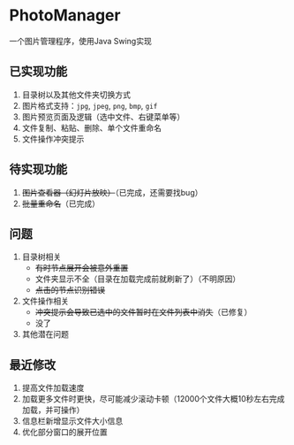 # PhotoManager  
一个图片管理程序，使用Java Swing实现

## 已实现功能
1. 目录树以及其他文件夹切换方式
2. 图片格式支持：`jpg`, `jpeg`, `png`, `bmp`, `gif`
3. 图片预览页面及逻辑（选中文件、右键菜单等）
4. 文件复制、粘贴、删除、单个文件重命名
5. 文件操作冲突提示

## 待实现功能
1. ~~图片查看器（幻灯片放映）~~（已完成，还需要找bug）
2. ~~批量重命名~~（已完成）

## 问题
1. 目录树相关
    - ~~有时节点展开会被意外重置~~
    - 文件夹显示不全（目录在加载完成前就刷新了）（不明原因）
    - ~~点击的节点识别错误~~
2. 文件操作相关
    - ~~冲突提示会导致已选中的文件暂时在文件列表中消失~~（已修复）
    - 没了
3. 其他潜在问题

## 最近修改
1. 提高文件加载速度
2. 加载更多文件时更快，尽可能减少滚动卡顿（12000个文件大概10秒左右完成加载，并可操作）
3. 信息栏新增显示文件大小信息
4. 优化部分窗口的展开位置
